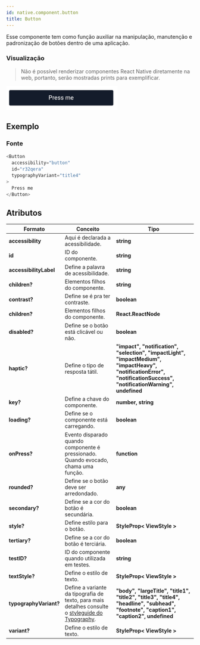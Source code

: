```yaml
---
id: native.component.button
title: Button
---
```


<!-- Component declaration begin -->

<!-- Component declaration end -->

<!-- Documentation begin -->

Esse componente tem como função auxiliar na manipulação, manutenção e padronização de botões dentro de uma aplicação.

### Visualização
> Não é possível renderizar componentes React Native diretamente na web, portanto, serão mostradas prints para exemplificar.

![button](../static/img/screenshots/button.png)

## Exemplo

### Fonte

```javascript
<Button
  accessibility="button"
  id="r32qera"
  typographyVariant="title4"
>
  Press me
</Button>
```


## Atributos

| Formato            | Conceito                                                                                                | Tipo                 |
| ------------------ | ------------------------------------------------------------------------------------------------------- | -------------------- |
| **accessibility**       | Aqui é declarada a acessibilidade.       | **string**   |
| **id**         | ID do componente. | **string**    |
| **accessibilityLabel**      | Define a palavra de acessibilidade.             | **string**  |
| **children?**    | Elementos filhos do componente.                                                          | **string** |
| **contrast?**    | Define se é pra ter contraste.  | **boolean**   |
| **children?** | Elementos filhos do componente.                                                     | **React.ReactNode** |
| **disabled?** | Define se o botão está clicável ou não.       | **boolean** |
| **haptic?** | Define o tipo de resposta tátil.                  | **"impact", "notification", "selection", "impactLight", "impactMedium", "impactHeavy", "notificationError", "notificationSuccess", "notificationWarning", undefined**
| **key?** 	| Define a chave do componente. 	| **number, string** 	|
| **loading?**   | Define se o componente está carregando. | **boolean**        |
| **onPress?**   | Evento disparado quando componente é pressionado. Quando evocado, chama uma função. | **function**        |
| **rounded?**   | Define se o botão deve ser arredondado. | **any**        |
| **secondary?**   | Define se a cor do botão é secundária. | **boolean**        |
| **style?**   | Define estilo para o botão. | **StyleProp< ViewStyle >**        |
| **tertiary?**   | Define se a cor do botão é terciária. | **boolean**        |
| **testID?**   | ID do componente quando utilizada em testes. | **string**        |
| **textStyle?**   | Define o estilo de texto. | **StyleProp< ViewStyle >**        |
| **typographyVariant?**   | Define a variante da tipografia de texto, para mais detalhes consulte o [styleguide do Typography](./). | **"body", "largeTitle", "title1", "title2", "title3", "title4", "headline", "subhead", "footnote", "caption1", "caption2", undefined**        |
| **variant?**   | Define o estilo de texto. | **StyleProp< ViewStyle >**        |

<!-- Documentation end -->

